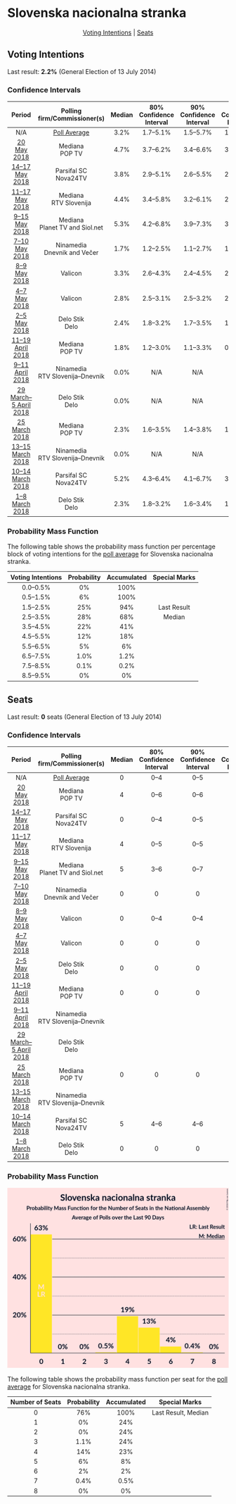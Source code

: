 # Slovenska nacionalna stranka

<p align="center"><a href="#voting-intentions">Voting Intentions</a> | <a href="#seats">Seats</a></p>

## Voting Intentions

Last result: **2.2%** (General Election of 13 July 2014)

### Confidence Intervals

| Period     | Polling firm/Commissioner(s) | Median | 80% Confidence Interval | 90% Confidence Interval | 95% Confidence Interval | 99% Confidence Interval |
|:----------:|:----------------:|:-----------:|:-----------------------:|:-----------------------:|:-----------------------:|:-----------------------:|
| N/A | [Poll Average](average.html) | 3.2% | 1.7–5.1% | 1.5–5.7% | 1.3–6.1% | 1.0–7.0% |
| [20 May 2018](2018-05-20-Mediana.html) | Mediana <br> POP TV | 4.7% | 3.7–6.2% | 3.4–6.6% | 3.2–7.0% | 2.8–7.7% |
| [14–17 May 2018](2018-05-17-ParsifalSC.html) | Parsifal SC <br> Nova24TV | 3.8% | 2.9–5.1% | 2.6–5.5% | 2.4–5.9% | 2.0–6.6% |
| [11–17 May 2018](2018-05-17-Mediana.html) | Mediana <br> RTV Slovenija | 4.4% | 3.4–5.8% | 3.2–6.1% | 2.9–6.5% | 2.5–7.2% |
| [9–15 May 2018](2018-05-15-Mediana.html) | Mediana <br> Planet TV and Siol.net | 5.3% | 4.2–6.8% | 3.9–7.3% | 3.6–7.7% | 3.2–8.5% |
| [7–10 May 2018](2018-05-10-Ninamedia.html) | Ninamedia <br> Dnevnik and Večer | 1.7% | 1.2–2.5% | 1.1–2.7% | 1.0–2.9% | 0.8–3.4% |
| [8–9 May 2018](2018-05-09-Valicon.html) | Valicon | 3.3% | 2.6–4.3% | 2.4–4.5% | 2.3–4.8% | 2.0–5.3% |
| [4–7 May 2018](2018-05-07-Valicon.html) | Valicon | 2.8% | 2.5–3.1% | 2.5–3.2% | 2.4–3.3% | 2.3–3.5% |
| [2–5 May 2018](2018-05-05-DeloStik.html) | Delo Stik <br> Delo | 2.4% | 1.8–3.2% | 1.7–3.5% | 1.6–3.7% | 1.3–4.1% |
| [11–19 April 2018](2018-04-19-Mediana.html) | Mediana <br> POP TV | 1.8% | 1.2–3.0% | 1.1–3.3% | 0.9–3.6% | 0.7–4.2% |
| [9–11 April 2018](2018-04-11-Ninamedia.html) | Ninamedia <br> RTV Slovenija–Dnevnik | 0.0% | N/A | N/A | N/A | N/A |
| [29 March–5 April 2018](2018-04-05-DeloStik.html) | Delo Stik <br> Delo | 0.0% | N/A | N/A | N/A | N/A |
| [25 March 2018](2018-03-25-Mediana.html) | Mediana <br> POP TV | 2.3% | 1.6–3.5% | 1.4–3.8% | 1.2–4.2% | 1.0–4.8% |
| [13–15 March 2018](2018-03-15-Ninamedia.html) | Ninamedia <br> RTV Slovenija–Dnevnik | 0.0% | N/A | N/A | N/A | N/A |
| [10–14 March 2018](2018-03-14-ParsifalSC.html) | Parsifal SC <br> Nova24TV | 5.2% | 4.3–6.4% | 4.1–6.7% | 3.9–7.0% | 3.5–7.6% |
| [1–8 March 2018](2018-03-08-DeloStik.html) | Delo Stik <br> Delo | 2.3% | 1.8–3.2% | 1.6–3.4% | 1.5–3.6% | 1.3–4.1% |

### Probability Mass Function

The following table shows the probability mass function per percentage block of voting intentions for the [poll average](average.html) for Slovenska nacionalna stranka.

| Voting Intentions | Probability | Accumulated | Special Marks |
|:-----------------:|:-----------:|:-----------:|:-------------:|
| 0.0–0.5% | 0% | 100% |  |
| 0.5–1.5% | 6% | 100% |  |
| 1.5–2.5% | 25% | 94% | Last Result |
| 2.5–3.5% | 28% | 68% | Median |
| 3.5–4.5% | 22% | 41% |  |
| 4.5–5.5% | 12% | 18% |  |
| 5.5–6.5% | 5% | 6% |  |
| 6.5–7.5% | 1.0% | 1.2% |  |
| 7.5–8.5% | 0.1% | 0.2% |  |
| 8.5–9.5% | 0% | 0% |  |


## Seats

Last result: **0** seats (General Election of 13 July 2014)

### Confidence Intervals

| Period     | Polling firm/Commissioner(s) | Median | 80% Confidence Interval | 90% Confidence Interval | 95% Confidence Interval | 99% Confidence Interval |
|:----------:|:----------------:|:------:|:-----------------------:|:-----------------------:|:-----------------------:|:-----------------------:|
| N/A | [Poll Average](average.html) | 0 | 0–4 | 0–5 | 0–5 | 0–6 |
| [20 May 2018](2018-05-20-Mediana.html) | Mediana <br> POP TV | 4 | 0–6 | 0–6 | 0–6 | 0–7 |
| [14–17 May 2018](2018-05-17-ParsifalSC.html) | Parsifal SC <br> Nova24TV | 0 | 0–4 | 0–5 | 0–5 | 0–6 |
| [11–17 May 2018](2018-05-17-Mediana.html) | Mediana <br> RTV Slovenija | 4 | 0–5 | 0–5 | 0–6 | 0–6 |
| [9–15 May 2018](2018-05-15-Mediana.html) | Mediana <br> Planet TV and Siol.net | 5 | 3–6 | 0–7 | 0–7 | 0–8 |
| [7–10 May 2018](2018-05-10-Ninamedia.html) | Ninamedia <br> Dnevnik and Večer | 0 | 0 | 0 | 0 | 0 |
| [8–9 May 2018](2018-05-09-Valicon.html) | Valicon | 0 | 0–4 | 0–4 | 0–4 | 0–5 |
| [4–7 May 2018](2018-05-07-Valicon.html) | Valicon | 0 | 0 | 0 | 0 | 0 |
| [2–5 May 2018](2018-05-05-DeloStik.html) | Delo Stik <br> Delo | 0 | 0 | 0 | 0 | 0–4 |
| [11–19 April 2018](2018-04-19-Mediana.html) | Mediana <br> POP TV | 0 | 0 | 0 | 0 | 0 |
| [9–11 April 2018](2018-04-11-Ninamedia.html) | Ninamedia <br> RTV Slovenija–Dnevnik |  |  |  |  |  |
| [29 March–5 April 2018](2018-04-05-DeloStik.html) | Delo Stik <br> Delo |  |  |  |  |  |
| [25 March 2018](2018-03-25-Mediana.html) | Mediana <br> POP TV | 0 | 0 | 0 | 0–4 | 0–4 |
| [13–15 March 2018](2018-03-15-Ninamedia.html) | Ninamedia <br> RTV Slovenija–Dnevnik |  |  |  |  |  |
| [10–14 March 2018](2018-03-14-ParsifalSC.html) | Parsifal SC <br> Nova24TV | 5 | 4–6 | 4–6 | 0–6 | 0–7 |
| [1–8 March 2018](2018-03-08-DeloStik.html) | Delo Stik <br> Delo | 0 | 0 | 0 | 0 | 0–3 |

### Probability Mass Function

![Graph with seats probability mass function not yet produced](average-seats-pmf-slovenskanacionalnastranka.png "Seats Probability Mass Function")

The following table shows the probability mass function per seat for the [poll average](average.html) for Slovenska nacionalna stranka.

| Number of Seats | Probability | Accumulated | Special Marks |
|:---------------:|:-----------:|:-----------:|:-------------:|
| 0 | 76% | 100% | Last Result, Median |
| 1 | 0% | 24% |  |
| 2 | 0% | 24% |  |
| 3 | 1.1% | 24% |  |
| 4 | 14% | 23% |  |
| 5 | 6% | 8% |  |
| 6 | 2% | 2% |  |
| 7 | 0.4% | 0.5% |  |
| 8 | 0% | 0% |  |


